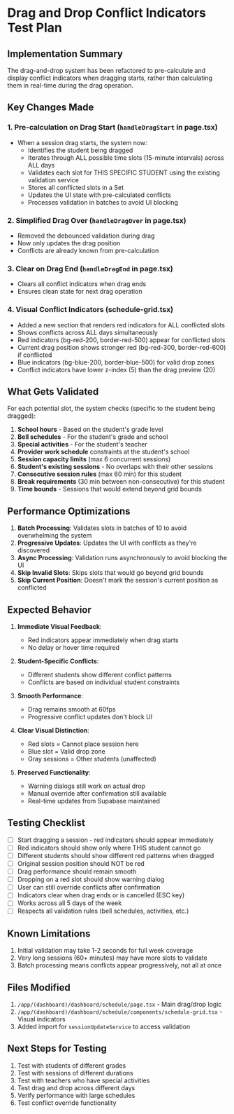 # Drag and Drop Conflict Indicators Test Plan

## Implementation Summary

The drag-and-drop system has been refactored to pre-calculate and display conflict indicators when dragging starts, rather than calculating them in real-time during the drag operation.

## Key Changes Made

### 1. **Pre-calculation on Drag Start** (`handleDragStart` in page.tsx)

- When a session drag starts, the system now:
  - Identifies the student being dragged
  - Iterates through ALL possible time slots (15-minute intervals) across ALL days
  - Validates each slot for THIS SPECIFIC STUDENT using the existing validation service
  - Stores all conflicted slots in a Set
  - Updates the UI state with pre-calculated conflicts
  - Processes validation in batches to avoid UI blocking

### 2. **Simplified Drag Over** (`handleDragOver` in page.tsx)

- Removed the debounced validation during drag
- Now only updates the drag position
- Conflicts are already known from pre-calculation

### 3. **Clear on Drag End** (`handleDragEnd` in page.tsx)

- Clears all conflict indicators when drag ends
- Ensures clean state for next drag operation

### 4. **Visual Conflict Indicators** (schedule-grid.tsx)

- Added a new section that renders red indicators for ALL conflicted slots
- Shows conflicts across ALL days simultaneously
- Red indicators (bg-red-200, border-red-500) appear for conflicted slots
- Current drag position shows stronger red (bg-red-300, border-red-600) if conflicted
- Blue indicators (bg-blue-200, border-blue-500) for valid drop zones
- Conflict indicators have lower z-index (5) than the drag preview (20)

## What Gets Validated

For each potential slot, the system checks (specific to the student being dragged):

1. **School hours** - Based on the student's grade level
2. **Bell schedules** - For the student's grade and school
3. **Special activities** - For the student's teacher
4. **Provider work schedule** constraints at the student's school
5. **Session capacity limits** (max 6 concurrent sessions)
6. **Student's existing sessions** - No overlaps with their other sessions
7. **Consecutive session rules** (max 60 min) for this student
8. **Break requirements** (30 min between non-consecutive) for this student
9. **Time bounds** - Sessions that would extend beyond grid bounds

## Performance Optimizations

1. **Batch Processing**: Validates slots in batches of 10 to avoid overwhelming the system
2. **Progressive Updates**: Updates the UI with conflicts as they're discovered
3. **Async Processing**: Validation runs asynchronously to avoid blocking the UI
4. **Skip Invalid Slots**: Skips slots that would go beyond grid bounds
5. **Skip Current Position**: Doesn't mark the session's current position as conflicted

## Expected Behavior

1. **Immediate Visual Feedback**:
   - Red indicators appear immediately when drag starts
   - No delay or hover time required

2. **Student-Specific Conflicts**:
   - Different students show different conflict patterns
   - Conflicts are based on individual student constraints

3. **Smooth Performance**:
   - Drag remains smooth at 60fps
   - Progressive conflict updates don't block UI

4. **Clear Visual Distinction**:
   - Red slots = Cannot place session here
   - Blue slot = Valid drop zone
   - Gray sessions = Other students (unaffected)

5. **Preserved Functionality**:
   - Warning dialogs still work on actual drop
   - Manual override after confirmation still available
   - Real-time updates from Supabase maintained

## Testing Checklist

- [ ] Start dragging a session - red indicators should appear immediately
- [ ] Red indicators should show only where THIS student cannot go
- [ ] Different students should show different red patterns when dragged
- [ ] Original session position should NOT be red
- [ ] Drag performance should remain smooth
- [ ] Dropping on a red slot should show warning dialog
- [ ] User can still override conflicts after confirmation
- [ ] Indicators clear when drag ends or is cancelled (ESC key)
- [ ] Works across all 5 days of the week
- [ ] Respects all validation rules (bell schedules, activities, etc.)

## Known Limitations

1. Initial validation may take 1-2 seconds for full week coverage
2. Very long sessions (60+ minutes) may have more slots to validate
3. Batch processing means conflicts appear progressively, not all at once

## Files Modified

1. `/app/(dashboard)/dashboard/schedule/page.tsx` - Main drag/drop logic
2. `/app/(dashboard)/dashboard/schedule/components/schedule-grid.tsx` - Visual indicators
3. Added import for `sessionUpdateService` to access validation

## Next Steps for Testing

1. Test with students of different grades
2. Test with sessions of different durations
3. Test with teachers who have special activities
4. Test drag and drop across different days
5. Verify performance with large schedules
6. Test conflict override functionality
